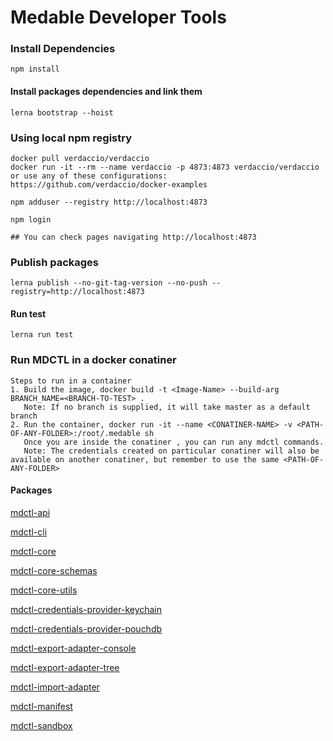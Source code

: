 # Medable Developer Tools

### Install Dependencies

`npm install`

#### Install packages dependencies and link them

`lerna bootstrap --hoist`

### Using local npm registry

```
docker pull verdaccio/verdaccio
docker run -it --rm --name verdaccio -p 4873:4873 verdaccio/verdaccio
or use any of these configurations: https://github.com/verdaccio/docker-examples

npm adduser --registry http://localhost:4873

npm login

## You can check pages navigating http://localhost:4873

```

### Publish packages
```
lerna publish --no-git-tag-version --no-push --registry=http://localhost:4873
```

#### Run test
`lerna run test`

### Run MDCTL in a docker conatiner
```
Steps to run in a container
1. Build the image, docker build -t <Image-Name> --build-arg BRANCH_NAME=<BRANCH-TO-TEST> .
   Note: If no branch is supplied, it will take master as a default branch
2. Run the container, docker run -it --name <CONATINER-NAME> -v <PATH-OF-ANY-FOLDER>:/root/.medable sh
   Once you are inside the conatiner , you can run any mdctl commands. 
   Note: The credentials created on particular conatiner will also be available on another conatiner, but remember to use the same <PATH-OF-ANY-FOLDER> 
```


#### Packages

[mdctl-api](packages/mdctl-api/README.md)

[mdctl-cli](packages/mdctl-cli/README.md)

[mdctl-core](packages/mdctl-core/README.md)

[mdctl-core-schemas](packages/mdctl-core-schemas/README.md)

[mdctl-core-utils](packages/mdctl-core-utils/README.md)

[mdctl-credentials-provider-keychain](packages/mdctl-credentials-provider-keychain/README.md)

[mdctl-credentials-provider-pouchdb](packages/mdctl-credentials-provider-pouchdb/README.md)

[mdctl-export-adapter-console](packages/mdctl-export-adapter-console/README.md)

[mdctl-export-adapter-tree](packages/mdctl-export-adapter-tree/README.md)

[mdctl-import-adapter](packages/mdctl-import-adapter/README.md)

[mdctl-manifest](packages/mdctl-manifest/README.md)

[mdctl-sandbox](packages/mdctl-sandbox/README.md)
